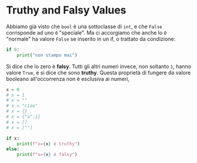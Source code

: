 # Truthy and Falsy Values

Abbiamo già visto che `bool` è una sottoclasse di `int`, e che `False` corrisponde ad uno `0` "speciale". Ma ci accorgiamo che anche lo `0` "normale" ha valore `False` se inserito in un if, o trattato da condizione:

```python
if 0:
    print("non stampo mai")
```
Si dice che lo zero è **falsy**. Tutti gli altri numeri invece, non soltanto `1`, hanno valore `True`, e si dice che sono **truthy**. Questa proprietà di fungere da valore booleano all'occorrenza non è esclusiva ai numeri, 


```python
x = 0
# x = 1
# x = ""
# x = "ciao"
# x = {}
# x = {"a":1}
# x = []
# x = [""]

if x:
    print(f"x={x} è truthy")
else:
    print(f"x={x} è falsy")
```
